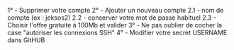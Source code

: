 1° - Supprimer votre compte
2° - Ajouter un nouveau compte
      2.1 - nom de compte (ex : jeksos2)
      2.2 - conserver votre mot de passe habituel
      2.3 - Choisir l'offre gratuite à 100Mb et valider
3° - Ne pas oublier de cocher la case "autoriser les connexions SSH"
4° - Modifier votre secret USERNAME dans GitHUB
